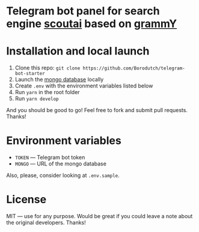 # Telegram bot panel for search engine [scoutai](https://scoutai.ru) based on [grammY](https://grammy.dev)

# Installation and local launch
1. Clone this repo: `git clone https://github.com/Borodutch/telegram-bot-starter`
2. Launch the [mongo database](https://www.mongodb.com/) locally
3. Create `.env` with the environment variables listed below
4. Run `yarn` in the root folder
5. Run `yarn develop`

And you should be good to go! Feel free to fork and submit pull requests. Thanks!

# Environment variables
- `TOKEN` — Telegram bot token
- `MONGO` — URL of the mongo database

Also, please, consider looking at `.env.sample`.

# License
MIT — use for any purpose. Would be great if you could leave a note about the original developers. Thanks!
